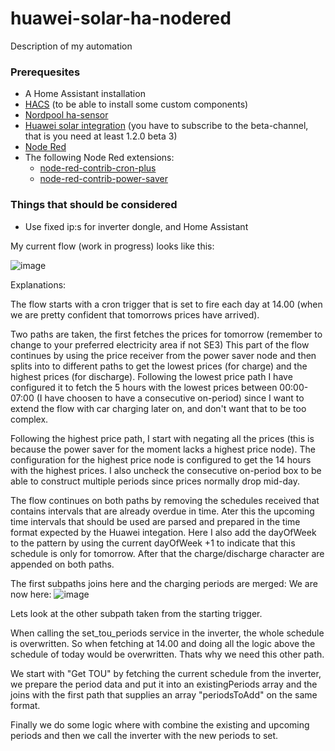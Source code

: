 # huawei-solar-ha-nodered
Description of my automation

### Prerequesites

* A Home Assistant installation 
* [HACS](https://hacs.xyz/) (to be able to install some custom components)
* [Nordpool ha-sensor](https://github.com/custom-components/nordpool)
* [Huawei solar integration](https://github.com/wlcrs/huawei_solar/) (you have to subscribe to the beta-channel, that is you need at least 1.2.0 beta 3)
* [Node Red](https://community.home-assistant.io/t/home-assistant-community-add-on-node-red/55023)
* The following Node Red extensions:
  - [node-red-contrib-cron-plus](https://flows.nodered.org/node/node-red-contrib-cron-plus)
  - [node-red-contrib-power-saver](powersaver.no/)
  
### Things that should be considered
* Use fixed ip:s for inverter dongle, and Home Assistant

My current flow (work in progress) looks like this:

![image](https://user-images.githubusercontent.com/123237/209923869-7aa084eb-0297-4e92-b55c-c2d44e752257.png)

Explanations:

The flow starts with a cron trigger that is set to fire each day at 14.00 (when we are pretty confident that tomorrows prices have arrived).

Two paths are taken, the first fetches the prices for tomorrow (remember to change to your preferred electricity area if not SE3)
This part of the flow continues by using the price receiver from the power saver node and then splits into to different paths to get the lowest prices (for charge) and the highest prices (for discharge). Following the lowest price path I have configured it to fetch the 5 hours with the lowest prices between 00:00-07:00 (I have choosen to have a consecutive on-period) since I want to extend the flow with car charging later on, and don't want that to be too complex. 

Following the highest price path, I start with negating all the prices (this is because the power saver for the moment lacks a highest price node). The configuration for the highest price node is configured to get the 14 hours with the highest prices. I also uncheck the consecutive on-period box to be able to construct multiple periods since prices normally drop mid-day.

The flow continues on both paths by removing the schedules received that contains intervals that are already overdue in time. Ater this the upcoming time intervals that should be used are parsed and prepared in the time format expected by the Huawei integation. Here I also add the dayOfWeek to the pattern by using the current dayOfWeek +1 to indicate that this schedule is only for tomorrow. After that the charge/discharge character are appended on both paths.

The first subpaths joins here and the charging periods are merged: We are now here: 
![image](https://user-images.githubusercontent.com/123237/209925671-35bb3af3-c2f1-45e9-b974-f826a554888f.png)

Lets look at the other subpath taken from the starting trigger.

When calling the set_tou_periods service in the inverter, the whole schedule is overwritten. So when fetching at 14.00 and doing all the logic above the schedule of today would be overwritten. Thats why we need this other path.

We start with "Get TOU" by fetching the current schedule from the inverter, we prepare the period data and put it into an existingPeriods array and the joins with the first path that supplies an array "periodsToAdd" on the same format. 

Finally we do some logic where with combine the existing and upcoming periods and then we call the inverter with the new periods to set.






